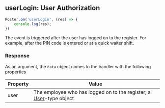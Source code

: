 ## userLogin: User Authorization

```javascript
Poster.on('userLogin', (res) => {
	console.log(res);
})
```

The event is triggered after the user has logged on to the register. For example, after the PIN code is entered or at a quick waiter shift.

### Response

As an argument, the `data` object comes to the handler with the following properties

Property | Value
-------- | -----
user | The employee who has logged on to the register; a [User](/en/docs/v3/pos/types/user)-type object

